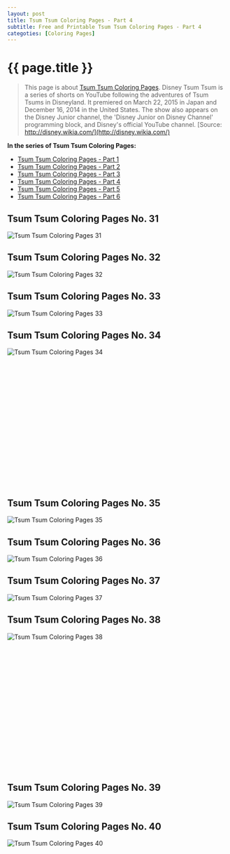 ```yaml
---
layout: post
title: Tsum Tsum Coloring Pages - Part 4
subtitle: Free and Printable Tsum Tsum Coloring Pages - Part 4
categoties: [Coloring Pages]
---
```

{{ page.title }}
================
> This page is about [Tsum Tsum Coloring Pages](https://freecoloringpages.github.io/). Disney Tsum Tsum is a series of shorts on YouTube following the adventures of Tsum Tsums in Disneyland. It premiered on March 22, 2015 in Japan and December 16, 2014 in the United States. The show also appears on the Disney Junior channel, the 'Disney Junior on Disney Channel' programming block, and Disney's official YouTube channel. [Source: http://disney.wikia.com/](http://disney.wikia.com/)

**In the series of Tsum Tsum Coloring Pages:**

* [Tsum Tsum Coloring Pages - Part 1](https://freecoloringpages.github.io/2017/11/22/Tsum-Tsum-Coloring-Pages-part-1.html)
* [Tsum Tsum Coloring Pages - Part 2](https://freecoloringpages.github.io/2017/11/22/Tsum-Tsum-Coloring-Pages-part-2.html)
* [Tsum Tsum Coloring Pages - Part 3](https://freecoloringpages.github.io/2017/11/22/Tsum-Tsum-Coloring-Pages-part-3.html)
* [Tsum Tsum Coloring Pages - Part 4](https://freecoloringpages.github.io/2017/11/22/Tsum-Tsum-Coloring-Pages-part-4.html)
* [Tsum Tsum Coloring Pages - Part 5](https://freecoloringpages.github.io/2017/11/22/Tsum-Tsum-Coloring-Pages-part-5.html)
* [Tsum Tsum Coloring Pages - Part 6](https://freecoloringpages.github.io/2017/11/22/Tsum-Tsum-Coloring-Pages-part-6.html)

## Tsum Tsum Coloring Pages No. 31
![Tsum Tsum Coloring Pages 31](https://freecoloringpages.github.io/img1/Tsum-Tsum-Coloring-Pages%20(31).jpg "Tsum Tsum Coloring Pages 31")

## Tsum Tsum Coloring Pages No. 32
![Tsum Tsum Coloring Pages 32](https://freecoloringpages.github.io/img1/Tsum-Tsum-Coloring-Pages%20(32).jpg "Tsum Tsum Coloring Pages 32")

## Tsum Tsum Coloring Pages No. 33
![Tsum Tsum Coloring Pages 33](https://freecoloringpages.github.io/img1/Tsum-Tsum-Coloring-Pages%20(33).jpg "Tsum Tsum Coloring Pages 33")

## Tsum Tsum Coloring Pages No. 34
![Tsum Tsum Coloring Pages 34](https://freecoloringpages.github.io/img1/Tsum-Tsum-Coloring-Pages%20(34).jpg "Tsum Tsum Coloring Pages 34")

<script async src="//pagead2.googlesyndication.com/pagead/js/adsbygoogle.js"></script><!-- Texxtonly --><ins class="adsbygoogle" style="display:inline-block;width:336px;height:280px" data-ad-client="ca-pub-6753140515841889" data-ad-slot="3207852233"></ins><script>(adsbygoogle = window.adsbygoogle || []).push({}); </script>

## Tsum Tsum Coloring Pages No. 35
![Tsum Tsum Coloring Pages 35](https://freecoloringpages.github.io/img1/Tsum-Tsum-Coloring-Pages%20(35).jpg "Tsum Tsum Coloring Pages 35")

## Tsum Tsum Coloring Pages No. 36
![Tsum Tsum Coloring Pages 36](https://freecoloringpages.github.io/img1/Tsum-Tsum-Coloring-Pages%20(36).jpg "Tsum Tsum Coloring Pages 36")

## Tsum Tsum Coloring Pages No. 37
![Tsum Tsum Coloring Pages 37](https://freecoloringpages.github.io/img1/Tsum-Tsum-Coloring-Pages%20(37).jpg "Tsum Tsum Coloring Pages 37")

## Tsum Tsum Coloring Pages No. 38
![Tsum Tsum Coloring Pages 38](https://freecoloringpages.github.io/img1/Tsum-Tsum-Coloring-Pages%20(38).jpg "Tsum Tsum Coloring Pages 38")

<script async src="//pagead2.googlesyndication.com/pagead/js/adsbygoogle.js"></script><!-- Texxtonly --><ins class="adsbygoogle" style="display:inline-block;width:336px;height:280px" data-ad-client="ca-pub-6753140515841889" data-ad-slot="3207852233"></ins><script>(adsbygoogle = window.adsbygoogle || []).push({}); </script>

## Tsum Tsum Coloring Pages No. 39
![Tsum Tsum Coloring Pages 39](https://freecoloringpages.github.io/img1/Tsum-Tsum-Coloring-Pages%20(39).jpg "Tsum Tsum Coloring Pages 39")

## Tsum Tsum Coloring Pages No. 40
![Tsum Tsum Coloring Pages 40](https://freecoloringpages.github.io/img1/Tsum-Tsum-Coloring-Pages%20(40).jpg "Tsum Tsum Coloring Pages 40")

